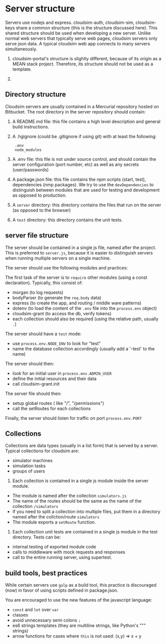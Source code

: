 # Server structure

Servers use nodejs and express. cloudsim-auth, cloudsim-sim, cloudsim-keys share a common structure (this is the structure discussed here). This shared structure should be used when developing a new server.
Unlike normal web servers that typically serve web pages, cloudsim servers only serve json data. A typical cloudsim web app connects to many servers simultaneously.

1. cloudsim-portal's structure is slightly different, because of its origin as a MEAN stack project. Therefore, its structure should not be used as a template.

1. 

## Directory structure

Cloudsim servers are usually contained in a Mercurial repository hosted on Bitbucket.
The root directory in the server repository should contain:

1. A README.md file: this file contains a high level description and general build instructions.

1. A .hgignore (could be .gitignore if using git) with at least the following:

        .env
        node_modules

1. A .env file: this file is not under source control, and should contain the server configuration (port number, etc) as well as any secrets (user/passwords)

1. A package.json file: this file contains the npm scripts (start, test), dependencies (nmp packages). We try to use the `devDependencies` to distinguish between modules that are used for testing and development as opposed to production. 

1. A `server` directory: this directory contains the files that run on the server (as opposed to the browser)

1. A `test` directory: this directory contains the unit tests.

## server file structure

The server should be contained in a single js file, named after the project. This is preferred to `server.js`, because it is easier to distinguish servers when running multiple servers on a single machine.

The server should use the following modules and practices:


The first task of the server is to `require` other modules (using  a const declaration). Typically, this consist of:

* morgan (to log requests)
* bodyParser (to generate the `req.body` data)
* express (to create the app, and routing / middle ware patterns)
* dotenv (to load the content of the `.env` file into the `process.env` object)
* cloudsim-grant (to access the db, verify tokens)
* each collection should also be required (using the relative path, usually `.`)

The server should have a `test` mode:

* use `process.env.NODE_ENV` to look for "test"
* name the database collection accordingly (usually add a '-test' to the name)

The server should then:

* look for an initial user in `process.env.ADMIN_USER`
* define the initial resources and their data
* call cloudsim-grant.init

The server file should then:

* setup global routes ( like "/", "/permissions")
* call the setRoutes for each collections


Finally, the server should listen for traffic on port `process.env.PORT`


## Collections

Collections are data types (usually in a list form) that is served by a server. Typical collections for cloudsim are:

* simulator machines
* simulation tasks
* groups of users

1. Each collection is contained in a single js module inside the server module.

* The module is named after the collection `simulators.js`
* The name of the routes should be the same as the name of the collection `/simulators`
* If you need to split a collection into multiple files, put them in a directory 
named after the collction/route `simulators`
* The module exports a `setRoute` function.


1. Each collection unit tests are contained in a single js module in the test directory. Tests can be:

* internal testing of exported module code
* calls to middleware with mock requests and responses
* call to the entire running server, using supertest.

## build tools, best practices

While certain servers use `gulp` as a build tool, this practice is discouraged (now) in favor of using scripts defined in package.json.

You are encouraged to use the new features of the javascript language:

* `const` and `let` over `var`
*  classes
*  avoid unnecessary semi colons `;`
*  es6 strings templates (they are multiline strings, like Python's """ strings)
*  arrow functions for cases where `this` is not used: (x,y) => x + y

